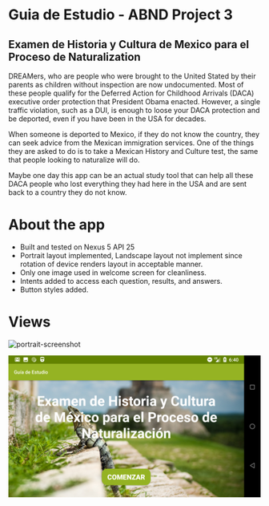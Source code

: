 # Guia de Estudio - ABND Project 3

## Examen de Historia y Cultura de Mexico para el Proceso de Naturalization

DREAMers, who are people who were brought to the United Stated by their parents as children
without inspection are now undocumented. Most of these people qualify for the Deferred Action
for Childhood Arrivals (DACA) executive order protection that President Obama enacted. However, a single
traffic violation, such as a DUI, is enough to loose your DACA protection and be deported, even if
you have been in the USA for decades.

When someone is deported to Mexico, if they do not know the country, they can seek advice from the
Mexican immigration services. One of the things they are asked to do is to take a Mexican History and
Culture test, the same that people looking to naturalize will do.

Maybe one day this app can be an actual study tool that can help all these DACA people who lost everything
they had here in the USA and are sent back to a country they do not know.

# About the app

- Built and tested on Nexus 5 API 25
- Portrait layout implemented, Landscape layout not implement since rotation of device renders layout in
acceptable manner.
- Only one image used in welcome screen for cleanliness.
- Intents added to access each question, results, and answers.
- Button styles added.

# Views

![portrait-screenshot](app/src/main/res/drawable/guia_portait.png)

![landscape-screenshot](app/src/main/res/drawable/guia_landscape.png)